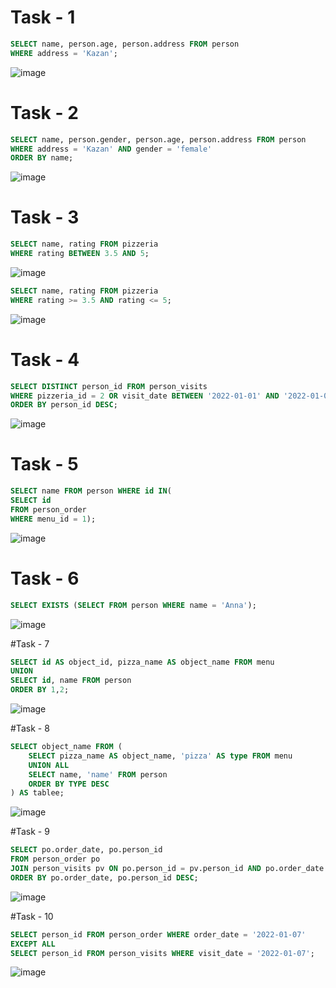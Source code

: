 # Task - 1
```sql
SELECT name, person.age, person.address FROM person
WHERE address = 'Kazan';
```
![image](https://github.com/ngllsq/sql_projects/assets/114596475/8a5bc442-4970-433c-93ce-e75f21592ed3)

# Task - 2
```sql
SELECT name, person.gender, person.age, person.address FROM person
WHERE address = 'Kazan' AND gender = 'female'
ORDER BY name; 
```
![image](https://github.com/ngllsq/sql_projects/assets/114596475/1a09dc62-6eee-468c-8d13-18ce92254070)

# Task - 3
```sql
SELECT name, rating FROM pizzeria
WHERE rating BETWEEN 3.5 AND 5;
```
![image](https://github.com/ngllsq/sql_projects/assets/114596475/ccf41861-d181-4bad-8f8e-5c981c571b56)
```sql
SELECT name, rating FROM pizzeria
WHERE rating >= 3.5 AND rating <= 5;
```
![image](https://github.com/ngllsq/sql_projects/assets/114596475/435e1b07-c471-4ed0-b23f-b7d2644f275c)

# Task - 4
```sql
SELECT DISTINCT person_id FROM person_visits
WHERE pizzeria_id = 2 OR visit_date BETWEEN '2022-01-01' AND '2022-01-04'
ORDER BY person_id DESC;
```
![image](https://github.com/ngllsq/sql_projects/assets/114596475/fcc7698a-46ed-49c9-b610-f5e4f8b1ca13)

# Task - 5
```sql
SELECT name FROM person WHERE id IN(
SELECT id
FROM person_order
WHERE menu_id = 1);
```
![image](https://github.com/ngllsq/sql_projects/assets/114596475/aa792b73-f1eb-47fd-b354-dcf267ef0e5c)

# Task - 6
```sql
SELECT EXISTS (SELECT FROM person WHERE name = 'Anna');
```
![image](https://github.com/ngllsq/sql_projects/assets/114596475/91c42618-da73-4780-b92f-fcf1cd803da6)

#Task - 7
```sql
SELECT id AS object_id, pizza_name AS object_name FROM menu
UNION
SELECT id, name FROM person
ORDER BY 1,2;
```
![image](https://github.com/ngllsq/sql_projects/assets/114596475/84c60a83-6817-4fb2-b297-1c935e799627)

#Task - 8
```sql
SELECT object_name FROM (
	SELECT pizza_name AS object_name, 'pizza' AS type FROM menu
	UNION ALL
	SELECT name, 'name' FROM person
	ORDER BY TYPE DESC
) AS tablee;
```
![image](https://github.com/ngllsq/sql_projects/assets/114596475/d83b8197-3321-4e88-94ae-f5d0328e532d)

#Task - 9
```sql
SELECT po.order_date, po.person_id
FROM person_order po
JOIN person_visits pv ON po.person_id = pv.person_id AND po.order_date = pv.visit_date
ORDER BY po.order_date, po.person_id DESC;
```
![image](https://github.com/ngllsq/sql_projects/assets/114596475/1269d4a8-339c-42d5-8fe4-a07c1891c586)

#Task - 10
```sql
SELECT person_id FROM person_order WHERE order_date = '2022-01-07'
EXCEPT ALL
SELECT person_id FROM person_visits WHERE visit_date = '2022-01-07';
```
![image](https://github.com/ngllsq/sql_projects/assets/114596475/3154b93f-3286-42b8-a797-c3dfcf4c849a)
